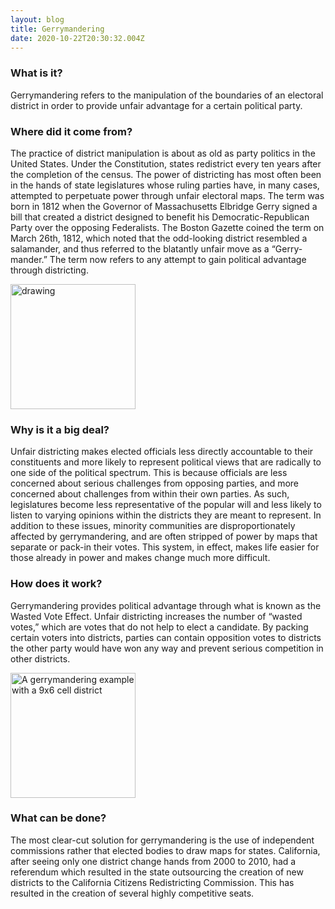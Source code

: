 ```yaml
---
layout: blog
title: Gerrymandering
date: 2020-10-22T20:30:32.004Z
---
```

### What is it?

Gerrymandering refers to the manipulation of the boundaries of an electoral district in order to provide unfair advantage for a certain political party.

### Where did it come from?

The practice of district manipulation is about as old as party politics in the United States. Under the Constitution, states redistrict every ten years after the completion of the census. The power of districting has most often been in the hands of state legislatures whose ruling parties have, in many cases, attempted to perpetuate power through unfair electoral maps. The term was born in 1812 when the Governor of Massachusetts Elbridge Gerry signed a bill that created a district designed to benefit his Democratic-Republican Party over the opposing Federalists. The Boston Gazette coined the term on March 26th, 1812, which noted that the odd-looking district resembled a salamander, and thus referred to the blatantly unfair move as a “Gerry-mander.” The term now refers to any attempt to gain political advantage through districting.

<img src="/uploads/the_gerry-mander_edit.png" alt="drawing" width="200"/>


### Why is it a big deal?

Unfair districting makes elected officials less directly accountable to their constituents and more likely to represent political views that are radically to one side of the political spectrum. This is because officials are less concerned about serious challenges from opposing parties, and more concerned about challenges from within their own parties. As such, legislatures become less representative of the popular will and less likely to listen to varying opinions within the districts they are meant to represent. In addition to these issues, minority communities are disproportionately affected by gerrymandering, and are often stripped of power by maps that separate or pack-in their votes. This system, in effect, makes life easier for those already in power and makes change much more difficult.

### How does it work?

Gerrymandering provides political advantage through what is known as the Wasted Vote Effect. Unfair districting increases the number of “wasted votes,” which are votes that do not help to elect a candidate. By packing certain voters into districts, parties can contain opposition votes to districts the other party would have won any way and prevent serious competition in other districts.

<img src="/uploads/gerrymandering_9-6.png" alt="A gerrymandering example with a 9x6 cell district" width="200"/>

### What can be done?

The most clear-cut solution for gerrymandering is the use of independent commissions rather that elected bodies to draw maps for states. California, after seeing only one district change hands from 2000 to 2010, had a referendum which resulted in the state outsourcing the creation of new districts to the California Citizens Redistricting Commission. This has resulted in the creation of several highly competitive seats.